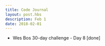 ```yaml
---
title: Code Journal
layout: post.hbs
description: Feb 1
date: 2018-02-01
---
```


- Wes Bos 30-day challenge - Day 8 [done]
